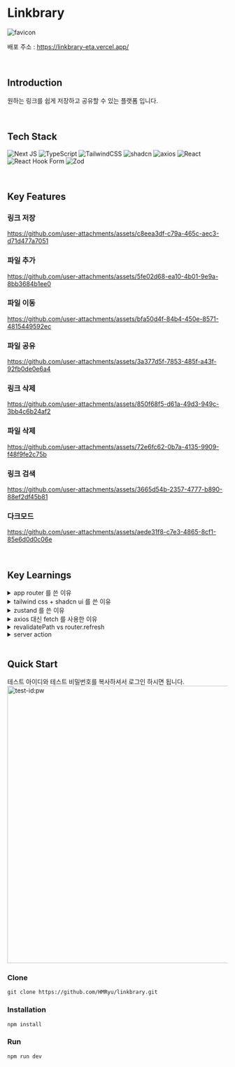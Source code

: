 # Linkbrary

![favicon](https://github.com/user-attachments/assets/1888ec45-30c6-4a00-9b94-217ebadc4fb8)

배포 주소  : https://linkbrary-eta.vercel.app/

<br />

## Introduction

원하는 링크를 쉽게 저장하고 공유할 수 있는 플랫폼 입니다.

<br />

## Tech Stack

![Next JS](https://img.shields.io/badge/Next-black?style=for-the-badge&logo=next.js&logoColor=white)
![TypeScript](https://img.shields.io/badge/typescript-%23007ACC.svg?style=for-the-badge&logo=typescript&logoColor=white)
![TailwindCSS](https://img.shields.io/badge/tailwindcss-%2338B2AC.svg?style=for-the-badge&logo=tailwind-css&logoColor=white)
![shadcn](https://img.shields.io/badge/shadcn%2Fui-000000?style=for-the-badge&logo=shadcnui&logoColor=white)
![axios](https://img.shields.io/badge/axios-671ddf?&style=for-the-badge&logo=axios&logoColor=white)
![React](https://img.shields.io/badge/zustand-%2320232a.svg?style=for-the-badge&logo=react&logoColor=%2361DAFB)
![React Hook Form](https://img.shields.io/badge/React%20Hook%20Form-%23EC5990.svg?style=for-the-badge&logo=reacthookform&logoColor=white)
![Zod](https://img.shields.io/badge/zod-%233068b7.svg?style=for-the-badge&logo=zod&logoColor=white)

<br />

## Key Features

### 링크 저장 

https://github.com/user-attachments/assets/c8eea3df-c79a-465c-aec3-d71d477a7051

### 파일 추가

https://github.com/user-attachments/assets/5fe02d68-ea10-4b01-9e9a-8bb3684b1ee0

### 파일 이동

https://github.com/user-attachments/assets/bfa50d4f-84b4-450e-8571-4815449592ec

### 파일 공유 

https://github.com/user-attachments/assets/3a377d5f-7853-485f-a43f-92fb0de0e6a4

### 링크 삭제 

https://github.com/user-attachments/assets/850f68f5-d61a-49d3-949c-3bb4c6b24af2

### 파일 삭제 

https://github.com/user-attachments/assets/72e6fc62-0b7a-4135-9909-f48f9fe2c75b

### 링크 검색 

https://github.com/user-attachments/assets/3665d54b-2357-4777-b890-88ef2df45b81

### 다크모드
https://github.com/user-attachments/assets/aede31f8-c7e3-4865-8cf1-85e6d0d0c06e

<br />

## Key Learnings

<details>
<summary>app router 를 쓴 이유</summary>
<br>
원래 시안에서는 Next.js 의 Pages router 를 이용하고, data fetching 시 react-query 를 사용하라고 했었다.

내가 생각하기에 서버 컴포넌트를 활용하는 것이 더 효율적이라고 생각하여 app router 로 변경하여 프로젝트를 진행하였다.

다음은 app router 를 쓴 이유들이다.

## Data Fetching

서버 컴포넌트를 통해서 효과적인 Data fetching 을 하기 위해 next.js 의 app router 를 사용했다.

app router 는 page router 와는 다르게 기본적으로 모든 컴포넌트가 서버 컴포넌트이다.

서버 컴포넌트는 서버에서 직접 렌더링 되기 때문에 브라우저에서 request 전송 시 이미 데이터가 포함된 HTML 이 작성되어 있다. 따라서 초기 로딩 시간을 매우 줄여줄 수 있기 때문에 유저는 완성된 HTML 을 바로 볼 수 있고 UX 향상에도 도움이 될 것이라고 판단하여 app router 를 도입하게 되었다.

## vs getServerSideProps

그럼 pages router 를 사용하면서 부분적으로 서버 사이드 렌더링을 사용할 수 있는 함수를 사용하면 되지 않냐는 궁금증이 있을 수 있다.

1. 코드의 간소화

getServerSideProps 는 특정 페이지에서 서버사이드 렌더링을 위해 필요한 함수이다. 그렇다고 한다면, 서버 사이드 렌더링이 필요한 부분에 계속 이 함수를 작성해야 하는데, 이렇게 되면 코드의 양이 길어질 수 있다.

2. 렌더링 프로세스

getServerSideProps 는 서버에서 데이터를 가져온 후 props 로 클라이언트 컴포넌트에 전달하는 방식이다. 반면, 서버 컴포넌트는 서버에서 데이터를 가져와 이미 HTML 을 렌더링 해 놓기 때문에 더 효율적으로 렌더링이 가능하다.

3. 캐싱

서버 컴포넌트는 자동으로 캐싱을 수행할 수 있는 반면, getServerSideProps 는 수동으로 캐싱을 해줘야 한다. 따라서 1번의 이유와 연결된다. 코드를 더욱 간소화 시킬 수 있다.

이러한 이유들로 app router 를 채택하였다.

<br />

</details>

<details>
<summary>tailwind css + shadcn ui 를 쓴 이유</summary>
<br>

## tailwind 의 장점

### 별도의 CSS 파일이 필요 없음

tailwind 는 다른 css 와는 달리, 따로 css 파일을 생성하지 않아도 된다는 점이 장점이다. className 에 바로 스타일링을 할 수 있기 때문에 스타일링 속도가 향상된다.

### 사전 정의된 유틸리티 클래스

사전에 정의된 유틸리티 클래스를 이용하여 일관된 스타일링을 할 수 있다는 점이 장점이다.

### 런타임이 아닌 빌드 타임에 실행

런타임에 실행되지 않아, 사용자가 서비스를 실행할 때 스타일을 동적으로 적용하지 않는다. 빌드 시점에 미리 스타일이 적용되기 때문에 서비스가 빠르게 로드되며 성능 면에서 장점이 존재한다.

### vs Styled Component

### CSS-in-JS

런타임에 스타일을 생성하기 때문에 초기 로드 속도가 느릴 수 있다는 단점이 존재한다. 또한, JS 코드에 스타일링을 입력해야 하기 때문에 보기에 따라 코드가 복잡해 보일 수 있다는 단점이 존재한다.

### vs Module CSS

### 별도의 CSS 파일 필요

각 컴포넌트마다 별도의 css 파일이 필요하기 때문에 스타일링 속도가 느려질 수 있다는 단점이 존재한다.

### 일관성 문제

tailwind 는 미리 정의된 유틸리티 클래스를 이용하여 스타일을 하기 때문에 일관적인 스타일을 하기 쉬운 반면, module css 는 컴포넌트마다 다른 스타일이 적용될 수 있기 때문에 일관성을 유지하기 어려울 수 있다.

<br />

</details>

<details>
<summary>zustand 를 쓴 이유</summary>
<br>

## Zustand 를 사용한 이유

어떤 상태관리 라이브러리를 사용할 지 고민했다. 그래서 많이 쓰이고 있는 상태관리 라이브러리에 대해 조사해 보았다.

### Redux

Redux는 Redux Thunk, Redux Saga 등 다른 추가적인 라이브러리들이 많이 존재하였고 Devtools 도 존재하여 디버깅이 쉽다는 장점이 있었다.

하지만 설정이 복잡하였고, 보일러플레이트가 긴 단점이 존재하였다.

### Redux Toolkit

Redux Toolkit 은 Redux 의 간소화 버전으로 긴 보일러플레이트를 짧게 줄인 라이브러리이다. 다만, 이렇게 줄인 코드로도 복잡성을 가지고 있기 때문에 같은 이유로 사용에서 배제하게 되었다.

### Jotai

Jotai 는 위의 복잡한 보일러플레이트와는 다르게 간편하게 사용할 수 있다는 장점이 있었다. 다만, 다른 라이브러리와는 다른 Atom 패턴을 사용하기 때문에 패턴에 대해 이해하려면 어느 정도의 시간이 필요했다.

### Recoil

Recoil 은 React 에서 만든 상태관리 라이브러리이다. 다만, FLUX 패턴이 아닌 Atomic 패턴을 사용하기에 패턴에 대해 이해하는 시간이 필요했다. 또한 Zustand 에 비해 용량이 큰 단점이 존재하였다.

### Zustand

Zustand 는 가볍고, 보일러플레이트가 거의 필요하지 않았다. 단순하고 직관적이어서 이해하기 편리하였다. Devtools 가 없다는 것이 단점이었지만, 간단한 코드로 디버깅 하기에는 무리가 없다는 판단이 들어서 Zustand 를 이용하여 모달을 관리하기로 결정하였다.

 

- 소스 코드
    
    ```tsx
    import { create } from 'zustand';
    
    import { ModalStore } from '../types/modal/modal-type';
    
    const useModal = create<ModalStore>((set) => ({
      type: null,
      data: {},
      isOpen: false,
      onOpen: (type, data = {}) => set({ isOpen: true, type, data }),
      onClose: () => set({ type: null, isOpen: false }),
    }));
    
    export default useModal;
    
    ```
    

확실히 직관적인 코드여서 사용하는데 큰 어려움이 없었다.

이 모달 코드를 잘 작성해 놓아서 다른 프로젝트에서도 사용하였다. 관리가 너무 편리하여 다른 방법을 알기 전까지는 이 모달 코드로 계속 사용할 것 같다.

<br />

</details>


<details>
<summary>axios 대신 fetch 를 사용한 이유</summary>
<br>
 
### axios 를 포기한 이유

### 성능

https://github.com/user-attachments/assets/1df66e75-3c78-4acc-902a-d95593e6a9a7

https://github.com/user-attachments/assets/5fe02d68-ea10-4b01-9e9a-8bb3684b1ee0

원래는 interceptor 를 사용하는 경우 코드가 간단해지기 때문에 axios 를 사용했었다.

axios 를 사용하여 배포까지 진행하였고, 주변 사람들에게 피드백을 요청하였다.

그 중 공통적으로 나오는 피드백이 api 요청 시 속도가 조금 느린 것 같다는 피드백을 받았다.

피드백을 듣고 가장 먼저 든 생각은 axios 때문인가? 라는 생각이 가장 먼저 들었다.

생각해보니 axios 는 클라이언트에서 데이터 요청을 보내는 데 최적화되어있는 라이브러리이다.

그런데 억지로 서버 컴포넌트에서 axios 를 사용하니 성능적으로 문제가 생길 수 있다는 생각을 했다.

따라서 모든 api 요청을 서버 액션으로 변경하였고, 그에 맞게 fetch 를 사용하였다.

밑의 server action 부분에 코드를 자세히 적어놓았다.

<br />

</details>

<details>
<summary>revalidatePath vs router.refresh</summary>
<br>
 
### revalidatePath 사용

위의 단락에서는 router.refresh 를 많이 사용하였다고 했지만, server action 을 사용하여 모든 데이터 fetching 을 서버에서 다루려고 하였기 때문에 더 알맞은 함수인 revalidatePath 를 사용하였다.

확실히 서버에서 데이터를 처리함과 동시에 캐시를 다시 받아오도록 캐시 초기화를 하니 더 빠르게 동작하는 것을 확인할 수 있었다

<br />

</details>

<details>
<summary>server action</summary>
<br>
 
### Server Action 사용해보기

서버로 요청을 보내는 부분을 전부 클라이언트가 아닌 서버에서 처리하고 싶어서 server action 을 이용해 보기로 하였다.

server action 을 쓰니 client 와 server 의 분리가 일어나기 때문에 보는 사람이 코드를 이해하는 데 훨씬 수월할 것이라는 생각이 들었다.

따라서 연습삼아 이번 프로젝트를 전부 서버 액션으로 바꿔보려고 한다.

### GET

유저 정보를 가져오는 함수를 작성해야 했다.

우리 프로젝트에서는 로그인 시 accessToken 을 발급하여 response 로 전달한다.

따라서 로그인을 서버에서 처리를 하면, 서버 날아오는 accessToken 을 쿠키에 저장하려고 하였다.

그래서 먼저 flow 를 생각해 보았다.

1. client 에서 아이디, 비밀번호 입력한 뒤 submit 요청

```tsx
"use server";

import { redirect } from "next/navigation";
import { setAccessToken } from "../../api/cookies";

export async function signIn({
  email,
  password,
}: {
  email: string;
  password: string;
}) {
  const res = await fetch("https://bootcamp-api.codeit.kr/api/sign-in", {
    method: "POST",
    headers: {
      "Content-Type": "application/json",
    },
    body: JSON.stringify({
      email,
      password,
    }),
  });

  const { data } = await res.json();

  if (!data?.accessToken) {
    throw new Error("로그인 시 에러가 발생했습니다.");
  }

  await setAccessToken(data?.accessToken);

  redirect("/");
}
```

2. next 서버에서 cookies() 를 이용하여 토큰 저장

```tsx
"use server";

import { cookies } from "next/headers";
import { redirect } from "next/navigation";

export async function setAccessToken(data: string) {
  cookies().set("accessToken", data);
}

export async function getAccessToken() {
  const cookieStore = cookies();
  const accessToken = cookieStore.get("accessToken");

  return accessToken?.value;
}
```

3. 토큰 확인 뒤 토큰 존재 시 헤더에 토큰 저장 후 GET 요청

```tsx
"use server";

import { redirect } from "next/navigation";
import { getAccessToken } from "@/app/api/cookies";

const getCurrentUser = async () => {
  const accessToken = await getAccessToken();

  if (!accessToken) {
    redirect("/signin");
  }

  const res = await fetch("https://bootcamp-api.codeit.kr/api/users", {
    method: "GET",
    headers: {
      Authorization: `Bearer ${accessToken}`,
      "Content-Type": "application/json",
    },
  });

  const data = await res.json();

  if (!res.ok) {
    throw new Error("유저를 불러오는 데 오류가 발생했습니다.");
  }

  return data.data[0];
};

export default getCurrentUser;

```

### POST, PUT

post, put 요청도 get 요청과 크게 다르지 않았다.

```tsx
"use server";

import { revalidatePath } from "next/cache";
import { getAccessToken } from "@/app/api/cookies";

const addLink = async (url: string, folderId: number | undefined) => {
  const accessToken = await getAccessToken();

  const res = await fetch("https://bootcamp-api.codeit.kr/api/links", {
    method: "POST",
    headers: {
      Authorization: `Bearer ${accessToken}`,
      "Content-Type": "application/json",
    },
    body: JSON.stringify({
      url,
      folderId,
    }),
  });

  const data = await res.json();

  if (!res.ok) {
    throw new Error("링크 생성 시 에러가 발생했습니다.");
  }

  revalidatePath("/folder");
};

export default addLink;

```

##

<br />

</details>

<br />

## Quick Start

테스트 아이디와 테스트 비밀번호를 복사하셔서 로그인 하시면 됩니다.
<img width="633" alt="test-id:pw" src="https://github.com/user-attachments/assets/e9f1e3a8-e728-4035-a4bb-eda5c9ea967d">

### Clone
```
git clone https://github.com/HMRyu/linkbrary.git
```

### Installation
```
npm install
```

### Run
```
npm run dev
```



